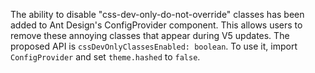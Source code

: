 The ability to disable "css-dev-only-do-not-override" classes has been added to Ant Design's ConfigProvider component. This allows users to remove these annoying classes that appear during V5 updates. The proposed API is `cssDevOnlyClassesEnabled: boolean`. To use it, import `ConfigProvider` and set `theme.hashed` to `false`.
